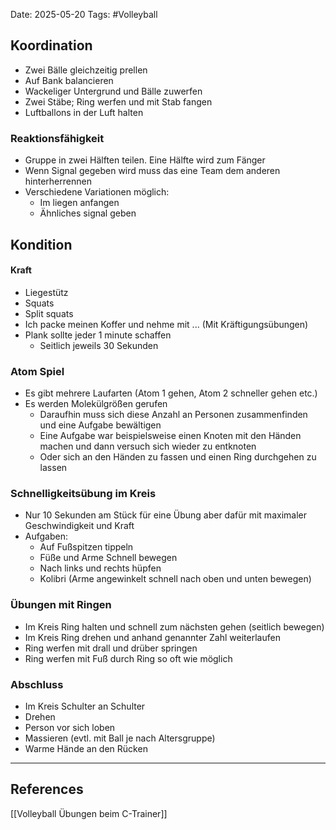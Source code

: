 Date: 2025-05-20
Tags: #Volleyball 
## Koordination
- Zwei Bälle gleichzeitig prellen
- Auf Bank balancieren
- Wackeliger Untergrund und Bälle zuwerfen
- Zwei Stäbe; Ring werfen und mit Stab fangen
- Luftballons in der Luft halten
### Reaktionsfähigkeit
- Gruppe in zwei Hälften teilen. Eine Hälfte wird zum Fänger
- Wenn Signal gegeben wird muss das eine Team dem anderen hinterherrennen
- Verschiedene Variationen möglich:
	- Im liegen anfangen
	- Ähnliches signal geben
## Kondition
#### Kraft
- Liegestütz
- Squats
- Split squats
- Ich packe meinen Koffer und nehme mit ... (Mit Kräftigungsübungen)
- Plank sollte jeder 1 minute schaffen
	- Seitlich jeweils 30 Sekunden
### Atom Spiel
- Es gibt mehrere Laufarten (Atom 1 gehen, Atom 2 schneller gehen etc.)
- Es werden Molekülgrößen gerufen
	- Daraufhin muss sich diese Anzahl an Personen zusammenfinden und eine Aufgabe bewältigen
	- Eine Aufgabe war beispielsweise einen Knoten mit den Händen machen und dann versuch sich wieder zu entknoten
	- Oder sich an den Händen zu fassen und einen Ring durchgehen zu lassen
### Schnelligkeitsübung im Kreis
- Nur 10 Sekunden am Stück für eine Übung aber dafür mit maximaler Geschwindigkeit und Kraft
- Aufgaben:
	- Auf Fußspitzen tippeln
	- Füße und Arme Schnell bewegen
	- Nach links und rechts hüpfen
	- Kolibri (Arme angewinkelt schnell nach oben und unten bewegen)
### Übungen mit Ringen
- Im Kreis Ring halten und schnell zum nächsten gehen (seitlich bewegen)
- Im Kreis Ring drehen und anhand genannter Zahl weiterlaufen
- Ring werfen mit drall und drüber springen
- Ring werfen mit Fuß durch Ring so oft wie möglich
### Abschluss
- Im Kreis Schulter an Schulter
- Drehen
- Person vor sich loben
- Massieren (evtl. mit Ball je nach Altersgruppe)
- Warme Hände an den Rücken

---
## References
[[Volleyball Übungen beim C-Trainer]]